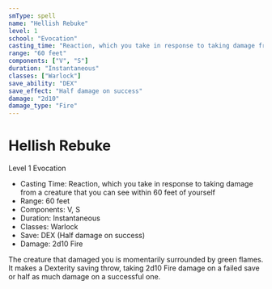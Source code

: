 ```yaml
---
smType: spell
name: "Hellish Rebuke"
level: 1
school: "Evocation"
casting_time: "Reaction, which you take in response to taking damage from a creature that you can see within 60 feet of yourself"
range: "60 feet"
components: ["V", "S"]
duration: "Instantaneous"
classes: ["Warlock"]
save_ability: "DEX"
save_effect: "Half damage on success"
damage: "2d10"
damage_type: "Fire"
---
```


# Hellish Rebuke
Level 1 Evocation

- Casting Time: Reaction, which you take in response to taking damage from a creature that you can see within 60 feet of yourself
- Range: 60 feet
- Components: V, S
- Duration: Instantaneous
- Classes: Warlock
- Save: DEX (Half damage on success)
- Damage: 2d10 Fire

The creature that damaged you is momentarily surrounded by green flames. It makes a Dexterity saving throw, taking 2d10 Fire damage on a failed save or half as much damage on a successful one.
